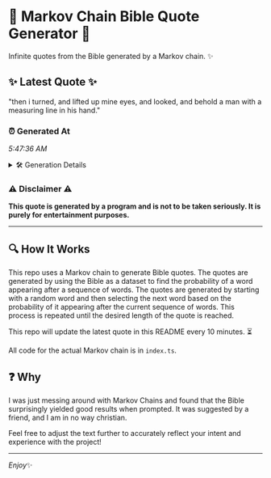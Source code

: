 # 📖 Markov Chain Bible Quote Generator 📖

Infinite quotes from the Bible generated by a Markov chain. ✨

## ✨ Latest Quote ✨
"then i turned, and lifted up mine eyes, and looked, and behold a man with a measuring line in his hand."

### ⏰ Generated At
*5:47:36 AM*

<details>
    <summary>🛠️ Generation Details</summary>
    <p>
        <strong>🌱 Seed:</strong> then<br>
        <strong>🔄 Iterations:</strong> 20<br>
        <strong>📜 Context History:</strong><br>[ then ]: i<br>[ then, i ]: turned,<br>[ then, i, turned, ]: and<br>[ then, i, turned,, and ]: lifted<br>[ then, i, turned,, and, lifted ]: up<br>[ then, i, turned,, and, lifted, up ]: mine<br>[ i, turned,, and, lifted, up, mine ]: eyes,<br>[ turned,, and, lifted, up, mine, eyes, ]: and<br>[ and, lifted, up, mine, eyes,, and ]: looked,<br>[ lifted, up, mine, eyes,, and, looked, ]: and<br>[ up, mine, eyes,, and, looked,, and ]: behold<br>[ mine, eyes,, and, looked,, and, behold ]: a<br>[ eyes,, and, looked,, and, behold, a ]: man<br>[ and, looked,, and, behold, a, man ]: with<br>[ looked,, and, behold, a, man, with ]: a<br>[ and, behold, a, man, with, a ]: measuring<br>[ behold, a, man, with, a, measuring ]: line<br>[ a, man, with, a, measuring, line ]: in<br>[ man, with, a, measuring, line, in ]: his<br>[ with, a, measuring, line, in, his ]: hand.<br>
    </p>
</details>

### ⚠️ Disclaimer ⚠️
**This quote is generated by a program and is not to be taken seriously. It is purely for entertainment purposes.**

---

## 🔍 How It Works

This repo uses a Markov chain to generate Bible quotes. The quotes are generated by using the Bible as a dataset to find the probability of a word appearing after a sequence of words. The quotes are generated by starting with a random word and then selecting the next word based on the probability of it appearing after the current sequence of words. This process is repeated until the desired length of the quote is reached.

This repo will update the latest quote in this README every 10 minutes. ⏳

All code for the actual Markov chain is in `index.ts`.

## ❓ Why

I was just messing around with Markov Chains and found that the Bible surprisingly yielded good results when prompted. 
It was suggested by a friend, and I am in no way christian.

Feel free to adjust the text further to accurately reflect your intent and experience with the project!

---

*Enjoy*✨
